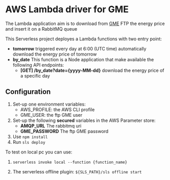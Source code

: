 # AWS Lambda driver for GME
The Lambda application aim is to download from [GME](https://www.mercatoelettrico.org/it/) FTP the energy price and insert it on a RabbitMQ queue

This Serverless project deployes a Lambda functions with two entry point:

- **tomorrow** triggered every day at 6:00 (UTC time) automatically download the energy price of tomorrow
- **by_date** This function is a Node application that make available the following API endpoints:
    - **[GET] /by_date?date={yyyy-MM-dd}** download the energy price of a specific day

## Configuration

1. Set-up one environment variables:
    - AWS_PROFILE: the AWS CLI profile
    - GME_USER: the ftp GME user
2. Set-up the following  **secured** variables in the AWS Parameter store:
    - **AMQP_URL** The rabbitmq uri
    - **GME_PASSWORD** The ftp GME password
3. Use `npm install`
4. Run `sls deploy` 

To test on local pc you can use:

1. `serverless invoke local --function {function_name}`

2. The serverless offline plugin: `${SLS_PATH}/sls offline start`

